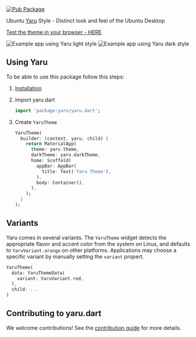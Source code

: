 [![Pub Package](https://img.shields.io/pub/v/yaru.svg)](https://pub.dev/packages/yaru)

Ubuntu [Yaru](https://github.com/ubuntu/yaru) Style - Distinct look and feel of the Ubuntu Desktop

[Test the theme in your browser - HERE](https://ubuntu.github.io/yaru.dart)

![Example app using Yaru light style](https://raw.githubusercontent.com/ubuntu/yaru.dart/main/doc/readme/screenshot_light.png)
![Example app using Yaru dark style](https://raw.githubusercontent.com/ubuntu/yaru.dart/main/doc/readme/screenshot_dark.png)

## Using Yaru
To be able to use this package follow this steps:
1. [Installation](https://pub.dev/packages/yaru/install)
2. Import yaru.dart
   
    ```dart
    import 'package:yaru/yaru.dart';
    ```
3. Create `YaruTheme`
   
    ```dart
    YaruTheme(
      builder: (context, yaru, child) {
        return MaterialApp(
          theme: yaru.theme,
          darkTheme: yaru.darkTheme,
          home: Scaffold(
            appBar: AppBar(
              title: Text('Yaru Theme'),
            ),
            body: Container(),
          ),
        );
      }
    );
    ```

## Variants

Yaru comes in several variants. The `YaruTheme` widget detects the appropriate
flavor and accent color from the system on Linux, and defaults to `YaruVariant.orange`
on other platforms. Applications may choose a specific variant by manually
setting the `variant` propert.

   ```dart
   YaruTheme(
     data: YaruThemeData(
       variant: YaruVariant.red,
     ),
     child: ...
   )
   ```

## Contributing to yaru.dart

We welcome contributions! See the [contribution guide](CONTRIBUTING.md) for more details.
